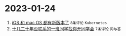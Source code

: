 # 2023-01-24

1. [iOS 和 mac OS 都有新版本了](https://www.v2ex.com/t/910409) `8条评论` `Kubernetes`
1. [十几二十年没联系的一班同学找你开同学会](https://www.v2ex.com/t/910411) `7条评论` `问与答`
